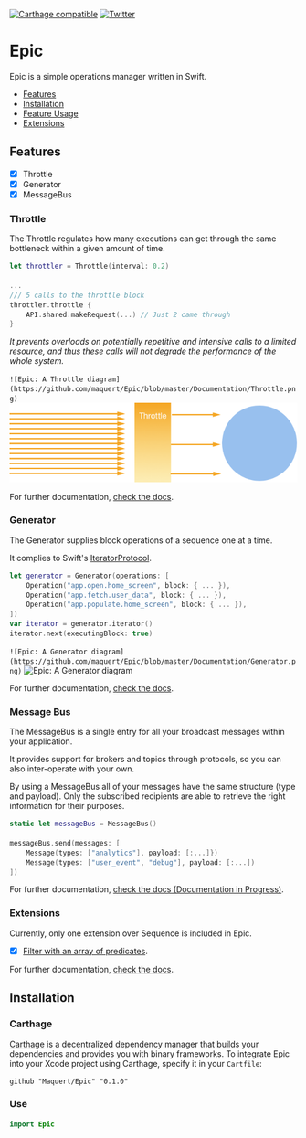 [![Carthage compatible](https://img.shields.io/badge/Carthage-compatible-4BC51D.svg?style=flat)](https://github.com/Carthage/Carthage)
[![Twitter](https://img.shields.io/badge/twitter-@Maquert-blue.svg?style=flat)](https://twitter.com/Maquert)

# Epic

Epic is a simple operations manager written in Swift.

- [Features](#features)
- [Installation](#installation)
- [Feature Usage](https://github.com/maquert/Epic/blob/master/Documentation/Usage.md)
- [Extensions](https://github.com/maquert/Epic/blob/master/Documentation/Extensions.md)

## Features

- [x] Throttle
- [x] Generator
- [x] MessageBus

### Throttle

The Throttle regulates how many executions can get through the same bottleneck within a given amount of time.

```swift
let throttler = Throttle(interval: 0.2)

...
/// 5 calls to the throttle block
throttler.throttle {
    API.shared.makeRequest(...) // Just 2 came through
}
```

*It prevents overloads on potentially repetitive and intensive calls to a limited resource, and thus these calls will not degrade the performance of the whole system.*

`![Epic: A Throttle diagram](https://github.com/maquert/Epic/blob/master/Documentation/Throttle.png)`
![Epic: A Throttle diagram](https://github.com/maquert/Epic/blob/Diagrams/Documentation/Throttle.png)

For further documentation, [check the docs](https://github.com/maquert/Epic/blob/master/Documentation/Usage.md#Throttle).

### Generator

The Generator supplies block operations of a sequence one at a time.

It complies to Swift's [IteratorProtocol](https://developer.apple.com/documentation/swift/iteratorprotocol).

```swift
let generator = Generator(operations: [
    Operation("app.open.home_screen", block: { ... }),
    Operation("app.fetch.user_data", block: { ... }),
    Operation("app.populate.home_screen", block: { ... }),
])
var iterator = generator.iterator()
iterator.next(executingBlock: true) 
````

`![Epic: A Generator diagram](https://github.com/maquert/Epic/blob/master/Documentation/Generator.png)`
![Epic: A Generator diagram](https://github.com/maquert/Epic/blob/Diagrams/Documentation/Generator.png)

For further documentation, [check the docs](https://github.com/maquert/Epic/blob/master/Documentation/Usage.md#Generator).


### Message Bus

The MessageBus is a single entry for all your broadcast messages within your application.

It provides support for brokers and topics through protocols, so you can also inter-operate with your own.

By using a MessageBus all of your messages have the same structure (type and payload). Only the subscribed recipients are able to retrieve the right information for their purposes. 

```swift
static let messageBus = MessageBus()

messageBus.send(messages: [
    Message(types: ["analytics"], payload: [:...]})
    Message(types: ["user_event", "debug"], payload: [:...])
])
```

For further documentation, [check the docs (Documentation in Progress)](https://github.com/maquert/Epic/blob/master/Documentation/Usage.md#MessageBus).

### Extensions

Currently, only one extension over Sequence is included in Epic.

- [x] [Filter with an array of predicates](https://github.com/maquert/Epic/blob/master/Documentation/Extensions.md#Filter).

For further documentation, [check the docs](https://github.com/maquert/Epic/blob/master/Documentation/Extension.md).

## Installation

### Carthage

[Carthage](https://github.com/Carthage/Carthage) is a decentralized dependency manager that builds your dependencies and provides you with binary frameworks. To integrate Epic into your Xcode project using Carthage, specify it in your `Cartfile`:

```ogdl
github "Maquert/Epic" "0.1.0"
```

### Use
```swift
import Epic
```